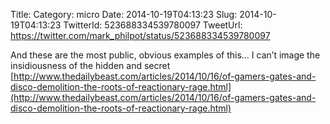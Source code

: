 Title: 
Category: micro
Date: 2014-10-19T04:13:23
Slug: 2014-10-19T04:13:23
TwitterId: 523688334539780097
TweetUrl: https://twitter.com/mark_philpot/status/523688334539780097

And these are the most public, obvious examples of this… I can’t image the insidiousness of the hidden and secret  [http://www.thedailybeast.com/articles/2014/10/16/of-gamers-gates-and-disco-demolition-the-roots-of-reactionary-rage.html](http://www.thedailybeast.com/articles/2014/10/16/of-gamers-gates-and-disco-demolition-the-roots-of-reactionary-rage.html)